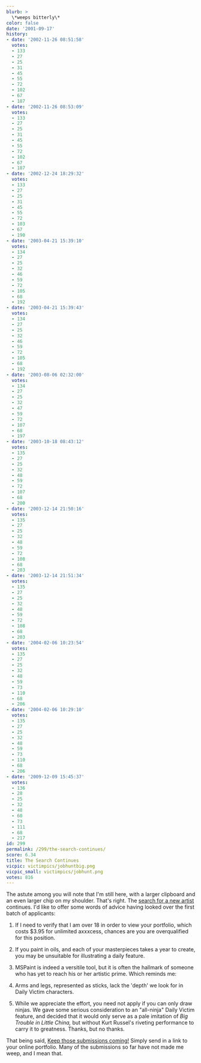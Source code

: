 ```yaml
---
blurb: >
  \*weeps bitterly\*
color: false
date: '2001-09-17'
history:
- date: '2002-11-26 08:51:58'
  votes:
  - 133
  - 27
  - 25
  - 31
  - 45
  - 55
  - 72
  - 102
  - 67
  - 187
- date: '2002-11-26 08:53:09'
  votes:
  - 133
  - 27
  - 25
  - 31
  - 45
  - 55
  - 72
  - 102
  - 67
  - 187
- date: '2002-12-24 18:29:32'
  votes:
  - 133
  - 27
  - 25
  - 31
  - 45
  - 55
  - 72
  - 103
  - 67
  - 190
- date: '2003-04-21 15:39:10'
  votes:
  - 134
  - 27
  - 25
  - 32
  - 46
  - 59
  - 72
  - 105
  - 68
  - 192
- date: '2003-04-21 15:39:43'
  votes:
  - 134
  - 27
  - 25
  - 32
  - 46
  - 59
  - 72
  - 105
  - 68
  - 192
- date: '2003-08-06 02:32:00'
  votes:
  - 134
  - 27
  - 25
  - 32
  - 47
  - 59
  - 72
  - 107
  - 68
  - 197
- date: '2003-10-18 08:43:12'
  votes:
  - 135
  - 27
  - 25
  - 32
  - 48
  - 59
  - 72
  - 107
  - 68
  - 200
- date: '2003-12-14 21:50:16'
  votes:
  - 135
  - 27
  - 25
  - 32
  - 48
  - 59
  - 72
  - 108
  - 68
  - 203
- date: '2003-12-14 21:51:34'
  votes:
  - 135
  - 27
  - 25
  - 32
  - 48
  - 59
  - 72
  - 108
  - 68
  - 203
- date: '2004-02-06 10:23:54'
  votes:
  - 135
  - 27
  - 25
  - 32
  - 48
  - 59
  - 73
  - 110
  - 68
  - 206
- date: '2004-02-06 10:29:10'
  votes:
  - 135
  - 27
  - 25
  - 32
  - 48
  - 59
  - 73
  - 110
  - 68
  - 206
- date: '2009-12-09 15:45:37'
  votes:
  - 136
  - 28
  - 25
  - 32
  - 48
  - 60
  - 73
  - 111
  - 68
  - 217
id: 299
permalink: /299/the-search-continues/
score: 6.34
title: The Search Continues
vicpic: victimpics/jobhuntbig.png
vicpic_small: victimpics/jobhunt.png
votes: 816
---
```


The astute among you will note that I'm still here, with a larger
clipboard and an even larger chip on my shoulder. That's right. The
[search for a new artist](@/victim/298.md) continues. I'd like to
offer some words of advice having looked over the first batch of
applicants:

1. If I need to verify that I am over 18 in order to view your
portfolio, which costs $3.95 for unlimited axxxcess, chances are you are
overqualified for this position.

2. If you paint in oils, and each of your masterpieces takes a year to
create, you may be unsuitable for illustrating a daily feature.

3. MSPaint is indeed a versitile tool, but it is often the hallmark of
someone who has yet to reach his or her artistic prime. Which reminds
me:

4. Arms and legs, represented as sticks, lack the 'depth' we look for in
Daily Victim characters.

5. While we appreciate the effort, you need not apply if you can only
draw ninjas. We gave some serious consideration to an "all-ninja" Daily
Victim feature, and decided that it would only serve as a pale imitation
of *Big Trouble in Little China,* but without Kurt Russel's riveting
performance to carry it to greatness. Thanks, but no thanks.

That being said, [Keep those submissions
coming!](mailto:fargo@gamespy.com) Simply send in a link to your online
portfolio. Many of the submissions so far have not made me weep, and I
mean that.